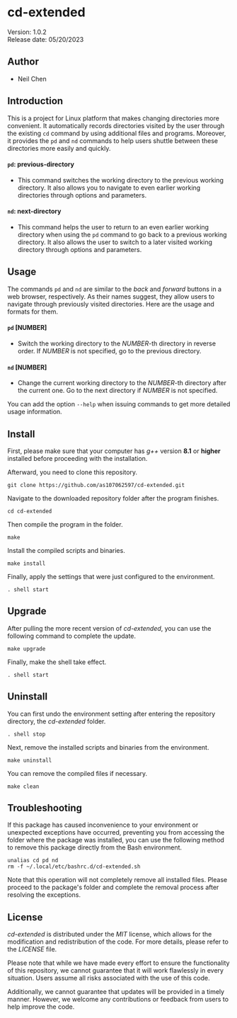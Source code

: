 # **cd-extended**
Version: 1.0.2\
Release date: 05/20/2023

## Author
- Neil Chen

## Introduction
This is a project for Linux platform that makes changing directories more convenient. It automatically records directories visited by the user through the existing ```cd``` command by using additional files and programs. Moreover, it provides the ```pd``` and ```nd``` commands to help users shuttle between these directories more easily and quickly.

#### **```pd```**: **previous-directory**
- This command switches the working directory to the previous working directory. It also allows you to navigate to even earlier working directories through options and parameters.

#### **```nd```**: **next-directory**
- This command helps the user to return to an even earlier working directory when using the ```pd``` command to go back to a previous working directory. It also allows the user to switch to a later visited working directory through options and parameters.

## Usage
The commands ```pd``` and ```nd``` are similar to the *back* and *forward* buttons in a web browser, respectively. As their names suggest, they allow users to navigate through previously visited directories. Here are the usage and formats for them.

#### ```pd``` [NUMBER]
- Switch the working directory to the *NUMBER*-th directory in reverse order. If *NUMBER* is not specified, go to the previous directory.

#### ```nd``` [NUMBER]
- Change the current working directory to the *NUMBER*-th directory after the current one. Go to the next directory if *NUMBER* is not specified.

You can add the option ```--help``` when issuing commands to get more detailed usage information.

## Install
First, please make sure that your computer has *g++* version **8.1** or **higher** installed before proceeding with the installation.

Afterward, you need to clone this repository.

    git clone https://github.com/as107062597/cd-extended.git

Navigate to the downloaded repository folder after the program finishes.

    cd cd-extended

Then compile the program in the folder.

    make

Install the compiled scripts and binaries.

    make install

Finally, apply the settings that were just configured to the environment.

    . shell start

## Upgrade
After pulling the more recent version of *cd-extended*, you can use the following command to complete the update.

    make upgrade

Finally, make the shell take effect.

    . shell start

## Uninstall
You can first undo the environment setting after entering the repository directory, the *cd-extended* folder.

    . shell stop

Next, remove the installed scripts and binaries from the environment.

    make uninstall

You can remove the compiled files if necessary.

    make clean

## Troubleshooting
If this package has caused inconvenience to your environment or unexpected exceptions have occurred, preventing you from accessing the folder where the package was installed, you can use the following method to remove this package directly from the Bash environment.

    unalias cd pd nd
    rm -f ~/.local/etc/bashrc.d/cd-extended.sh

Note that this operation will not completely remove all installed files. Please proceed to the package's folder and complete the removal process after resolving the exceptions.

## License
*cd-extended* is distributed under the *MIT* license, which allows for the modification and redistribution of the code. For more details, please refer to the *LICENSE* file.

Please note that while we have made every effort to ensure the functionality of this repository, we cannot guarantee that it will work flawlessly in every situation. Users assume all risks associated with the use of this code.

Additionally, we cannot guarantee that updates will be provided in a timely manner. However, we welcome any contributions or feedback from users to help improve the code.
